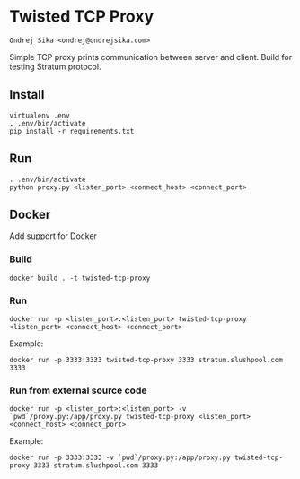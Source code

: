 # Twisted TCP Proxy

    Ondrej Sika <ondrej@ondrejsika.com>

Simple TCP proxy prints communication between server and client. Build for testing Stratum protocol.

## Install

```
virtualenv .env
. .env/bin/activate
pip install -r requirements.txt
```

## Run

```
. .env/bin/activate
python proxy.py <listen_port> <connect_host> <connect_port>
```

## Docker

Add support for Docker

### Build

```
docker build . -t twisted-tcp-proxy
```

### Run

```
docker run -p <listen_port>:<listen_port> twisted-tcp-proxy <listen_port> <connect_host> <connect_port>
```

Example:

```
docker run -p 3333:3333 twisted-tcp-proxy 3333 stratum.slushpool.com 3333
```

### Run from external source code

```
docker run -p <listen_port>:<listen_port> -v `pwd`/proxy.py:/app/proxy.py twisted-tcp-proxy <listen_port> <connect_host> <connect_port>
```

Example:

```
docker run -p 3333:3333 -v `pwd`/proxy.py:/app/proxy.py twisted-tcp-proxy 3333 stratum.slushpool.com 3333
```

